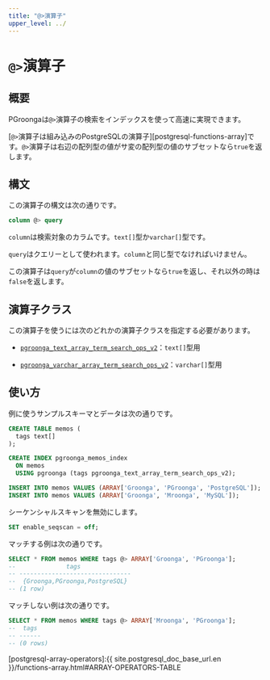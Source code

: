 ```yaml
---
title: "@>演算子"
upper_level: ../
---
```


# `@>`演算子

## 概要

PGroongaは`@>`演算子の検索をインデックスを使って高速に実現できます。

[`@>`演算子は組み込みのPostgreSQLの演算子][postgresql-functions-array]です。`@>`演算子は右辺の配列型の値がサ変の配列型の値のサブセットなら`true`を返します。

## 構文

この演算子の構文は次の通りです。

```sql
column @> query
```

`column`は検索対象のカラムです。`text[]`型か`varchar[]`型です。

`query`はクエリーとして使われます。`column`と同じ型でなければいけません。

この演算子は`query`が`column`の値のサブセットなら`true`を返し、それ以外の時は`false`を返します。

## 演算子クラス

この演算子を使うには次のどれかの演算子クラスを指定する必要があります。

  * [`pgroonga_text_array_term_search_ops_v2`][text-array-term-search-ops-v2]：`text[]`型用

  * [`pgroonga_varchar_array_term_search_ops_v2`][varchar-array-term-search-ops-v2]：`varchar[]`型用

## 使い方

例に使うサンプルスキーマとデータは次の通りです。

```sql
CREATE TABLE memos (
  tags text[]
);

CREATE INDEX pgroonga_memos_index
  ON memos
  USING pgroonga (tags pgroonga_text_array_term_search_ops_v2);

INSERT INTO memos VALUES (ARRAY['Groonga', 'PGroonga', 'PostgreSQL']);
INSERT INTO memos VALUES (ARRAY['Groonga', 'Mroonga', 'MySQL']);
```

シーケンシャルスキャンを無効にします。

```sql
SET enable_seqscan = off;
```

マッチする例は次の通りです。

```sql
SELECT * FROM memos WHERE tags @> ARRAY['Groonga', 'PGroonga'];
--              tags              
-- -------------------------------
--  {Groonga,PGroonga,PostgreSQL}
-- (1 row)
```

マッチしない例は次の通りです。

```sql
SELECT * FROM memos WHERE tags @> ARRAY['Mroonga', 'PGroonga'];
--  tags 
-- ------
-- (0 rows)
```

[postgresql-array-operators]:{{ site.postgresql_doc_base_url.en }}/functions-array.html#ARRAY-OPERATORS-TABLE

[text-array-term-search-ops-v2]:../#text-array-term-search-ops-v2

[varchar-array-term-search-ops-v2]:../#varchar-array-term-search-ops-v2
